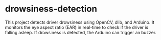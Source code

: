 # drowsiness-detection
This project detects driver drowsiness using OpenCV, dlib, and Arduino. It monitors the eye aspect ratio (EAR) in real-time to check if the driver is falling asleep. If drowsiness is detected, the Arduino can trigger an buzzer.
